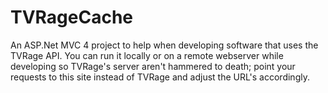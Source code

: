 TVRageCache
===========

An ASP.Net MVC 4 project to help when developing software that uses the TVRage API. 
You can run it locally or on a remote webserver while developing so TVRage's server aren't hammered to death;
point your requests to this site instead of TVRage and adjust the URL's accordingly.
